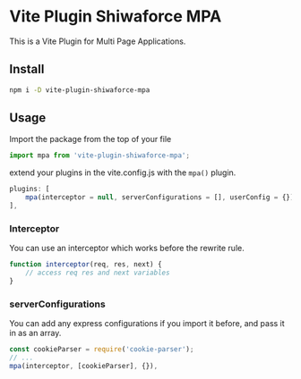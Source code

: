 # Vite Plugin Shiwaforce MPA

This is a Vite Plugin for Multi Page Applications.

## Install
```sh
npm i -D vite-plugin-shiwaforce-mpa
```
## Usage
Import the package from the top of your file
```javascript
import mpa from 'vite-plugin-shiwaforce-mpa';
```

extend your plugins in the vite.config.js with the `mpa()` plugin.
```javascript
plugins: [
	mpa(interceptor = null, serverConfigurations = [], userConfig = {})
],
```

### Interceptor

You can use an interceptor which works before the rewrite rule.

```javascript
function interceptor(req, res, next) {
	// access req res and next variables
}
```

### serverConfigurations

You can add any express configurations if you import it before, and pass it in as an array.

```javascript
const cookieParser = require('cookie-parser');
// ...
mpa(interceptor, [cookieParser], {}),
```